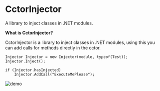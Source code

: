 # CctorInjector
A library to inject classes in .NET modules.

**What is CctorInjector?**

CctorInjector is a library to inject classes in .NET modules, using this you can add calls for methods directly in the cctor.

```
Injector Injector = new Injector(module, typeof(Test));
Injector.Inject();

if (Injector.hasInjected)
    Injector.AddCall("ExecuteMePlease");
```
![demo](https://i.imgur.com/cIyvjCu.png)
